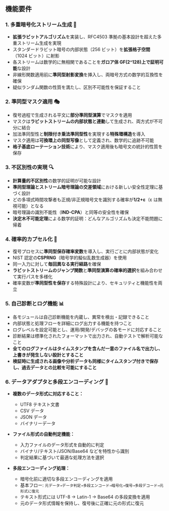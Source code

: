 ## 機能要件

### 1. 多重暗号化ストリーム生成 🌊

- **拡張ラビットアルゴリズム**を実装し、RFC4503 準拠の基本設計を超えた多重ストリーム生成を実現
- スタンダードラビット暗号の内部状態（256 ビット）を**拡張格子空間**（1024 ビット）に射影
- 各ストリームは数学的に無相関であることを**ガロア体 GF(2^128)上で証明可能**な設計
- 非線形関数適用前に**準同型射影変換**を挿入し、両暗号方式の数学的互換性を確保
- 疑似ランダム関数の性質を満たし、区別不可能性を保証すること

### 2. 準同型マスク適用 🎭

- 復号過程で生成される平文に**部分準同型演算**でマスクを適用
- マスクは**ラビットストリームの内部状態と連動**して生成され、両方式が不可分に結合
- 加法準同型性と**制限付き乗法準同型性**を実現する**特殊環構造**を導入
- マスク適用は**可換環上の同型写像**として定義され、数学的に追跡不可能
- **格子基底ローテーション技術**により、マスク適用後も暗号文の統計的性質を保存

### 3. 不区別性の実現 🔍

- **計算量的不区別性**の数学的証明が可能な設計
- **準同型理論とストリーム暗号理論の交差領域**における新しい安全性定理に基づく設計
- どの多項式時間攻撃者も正規/非正規暗号文を識別する確率が**1/2+ε**（ε は無視可能）となる
- 暗号理論の識別不能性（**IND-CPA**）と同等の安全性を確保
- **決定木不可能定理**による数学的証明：どんなアルゴリズムも決定不能問題に帰着

### 4. 確率的カプセル化 🎲

- 復号プロセスに**準同型保存確率変数**を導入し、実行ごとに内部状態が変化
- NIST 認定の**CSPRNG**（暗号学的擬似乱数生成器）を使用
- 同一入力に対して**毎回異なる実行経路**を確保
- **ラビットストリームのジャンプ関数**と**準同型演算の確率的選択**を組み合わせて実行パスを多様化
- 確率変数が**準同型性を保存**する特殊設計により、セキュリティと機能性を両立

### 5. 自己診断とログ機能 📊

- 各モジュールは自己診断機能を内蔵し、異常を検出・記録できること
- 内部状態と処理フローを詳細にログ出力する機能を持つこと
- ログレベルを設定可能とし、運用/開発/デバッグの各モードに対応すること
- 診断結果は標準化されたフォーマットで出力され、自動テストで解析可能なこと
- **全てのログファイルはタイムスタンプを含んだ一意のファイル名で出力し、上書きが発生しない設計とすること**
- **検証時に生成される画像や分析データも同様にタイムスタンプ付きで保存し、過去データとの比較を可能にすること**

### 6. データアダプタと多段エンコーディング 📄

- **複数のデータ形式に対応すること：**

  - UTF8 テキスト文書
  - CSV データ
  - JSON データ
  - バイナリーデータ

- **ファイル形式の自動判定機能：**

  - 入力ファイルのデータ形式を自動的に判定
  - バイナリ/テキスト/JSON/Base64 などを特性から識別
  - 判定結果に基づいて最適な処理方法を選択

- **多段エンコーディング処理：**
  - 暗号化前に適切な多段エンコーディングを適用
  - 基本フロー: `元データ→データ判定→多段エンコード→暗号化→復号→多段デコード→元形式に復元`
  - テキスト形式には UTF-8 → Latin-1 → Base64 の多段変換を適用
  - 元のデータ形式情報を保持し、復号後に正確に元の形式に復元
